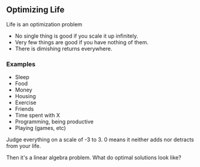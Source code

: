 ## Optimizing Life

Life is an optimization problem

* No single thing is good if you scale it up infinitely.
* Very few things are good if you have nothing of them.
* There is dimishing returns everywhere.

### Examples

* Sleep
* Food
* Money
* Housing
* Exercise
* Friends
* Time spent with X
* Programming, being productive
* Playing (games, etc)

Judge everything on a scale of -3 to 3. 0 means it neither adds nor detracts from your life. 

Then it's a linear algebra problem. What do optimal solutions look like?